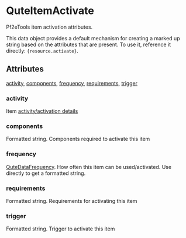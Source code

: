 # QuteItemActivate

Pf2eTools item activation attributes.

This data object provides a default mechanism for creating a marked up string based on the attributes that are present. To use it, reference it directly: `{resource.activate}`.

## Attributes

[activity](#activity), [components](#components), [frequency](#frequency), [requirements](#requirements), [trigger](#trigger)


### activity

Item [activity/activation details](../QuteDataActivity.md)

### components

Formatted string. Components required to activate this item

### frequency

[QuteDataFrequency](../QuteDataFrequency.md). How often this item can be used/activated. Use directly to get a formatted string.

### requirements

Formatted string. Requirements for activating this item

### trigger

Formatted string. Trigger to activate this item
